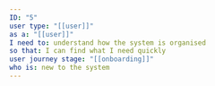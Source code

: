 ```yaml
---
ID: "5"
user type: "[[user]]"
as a: "[[user]]"
I need to: understand how the system is organised
so that: I can find what I need quickly
user journey stage: "[[onboarding]]"
who is: new to the system
---
```

